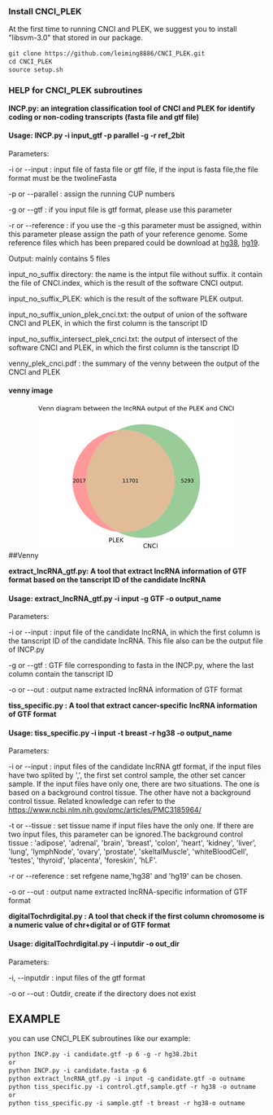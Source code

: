 ### Install CNCI_PLEK
At the first time to running CNCI and PLEK, we suggest you to install "libsvm-3.0" that stored in our package.

```
git clone https://github.com/leiming8886/CNCI_PLEK.git
cd CNCI_PLEK
source setup.sh
```
### HELP for CNCI_PLEK subroutines

**INCP.py: an integration classification tool of CNCI and PLEK for identify coding or non-coding transcripts (fasta file and gtf file)**

#### Usage: INCP.py -i input_gtf -p parallel -g -r ref_2bit

Parameters:

 -i or --input : input file of fasta file or gtf file, if the input is fasta file,the file format must be the twolineFasta

 -p or --parallel : assign the running CUP numbers

 -g or --gtf : if you input file is gtf format, please use this parameter

 -r or --reference : if you use the -g  this parameter must be assigned, within this parameter please assign the path of your reference genome. Some reference files which has been prepared could be download at [hg38](hgdownload.cse.ucsc.edu/goldenPath/hg38/bigZips/hg38.2bit), [hg19](hgdownload.soe.ucsc.edu/goldenPath/hg19/bigZips/hg19.2bit).

Output: mainly contains 5 files

 input_no_suffix directory: the name is the intput file without suffix. it contain the file of CNCI.index, which is the result of the software CNCI output.

 input_no_suffix_PLEK: which is the result of the software PLEK output.

 input_no_suffix_union_plek_cnci.txt: the output of union of the software CNCI and PLEK, in which the first column is the tanscript ID

 input_no_suffix_intersect_plek_cnci.txt: the output of intersect of the software CNCI and PLEK, in which the first column is the tanscript ID
 
 venny_plek_cnci.pdf : the summary of the venny between the output of the CNCI and PLEK
#### venny image
<div align="center"><img width="390" height="285" src="https://github.com/leiming8886/picture/blob/master/venny.png"></div>
##Venny

**extract_lncRNA_gtf.py: A tool that extract lncRNA information of GTF format based on the tanscript ID of the candidate lncRNA**

#### Usage: extract_lncRNA_gtf.py -i input -g GTF -o output_name

Parameters:

 -i or --input : input file of the candidate lncRNA, in which the first column is the tanscript ID of the candidate lncRNA. This file also can be the output file of INCP.py

 -g or --gtf : GTF file corresponding to fasta in the INCP.py, where the last column contain the tanscript ID


 -o or --out : output name extracted lncRNA information of GTF format


**tiss_specific.py : A tool that extract cancer-specific lncRNA information of GTF format**

#### Usage: tiss_specific.py -i input -t breast -r hg38 -o output_name 

Parameters:

 -i or --input : input files of the candidate lncRNA gtf format, if the input files have two splited by ',', the first set control sample, the other set cancer sample. If the input files have only one, there are two situations. The one is based on a background control tissue. The other have not a background control tissue. Related knowledge can refer to the https://www.ncbi.nlm.nih.gov/pmc/articles/PMC3185964/

 -t or --tissue : set tissue name if input files have the only one. If there are two input files, this parameter can be ignored.The background control tissue : 'adipose', 'adrenal', 'brain', 'breast', 'colon', 'heart', 'kidney', 'liver', 'lung', 'lymphNode', 'ovary', 'prostate', 'skeltalMuscle', 'whiteBloodCell', 'testes', 'thyroid', 'placenta', 'foreskin', 'hLF'. 

 -r or --reference : set refgene name,'hg38' and 'hg19' can be chosen.

 -o or --out : output name extracted lncRNA-specific information of GTF format

**digitalTochrdigital.py : A tool that check if the first column chromosome is a numeric value of chr+digital  or of GTF format**

#### Usage: digitalTochrdigital.py -i inputdir -o out_dir

Parameters:

 -i, --inputdir : input files of the gtf format

 -o or --out : Outdir, create if the directory does not exist


## EXAMPLE
you can use CNCI_PLEK subroutines like our example:

```
python INCP.py -i candidate.gtf -p 6 -g -r hg38.2bit
or 
python INCP.py -i candidate.fasta -p 6
python extract_lncRNA_gtf.py -i input -g candidate.gtf -o outname
python tiss_specific.py -i control.gtf,sample.gtf -r hg38 -o outname
or 
python tiss_specific.py -i sample.gtf -t breast -r hg38-o outname
```
